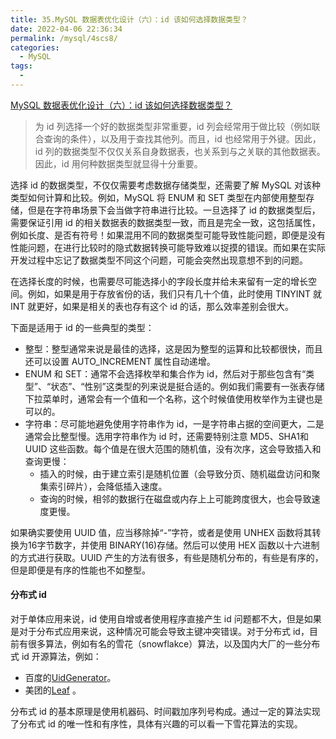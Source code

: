 ```yaml
---
title: 35.MySQL 数据表优化设计（六）：id 该如何选择数据类型？
date: 2022-04-06 22:36:34
permalink: /mysql/4scs8/
categories: 
  - MySQL
tags: 
  - 
---
```


[MySQL 数据表优化设计（六）：id 该如何选择数据类型？](https://juejin.cn/post/6969928505932906510)

> 为 id 列选择一个好的数据类型非常重要，id 列会经常用于做比较（例如联合查询的条件），以及用于查找其他列。而且，id 也经常用于外键。因此，id 列的数据类型不仅仅关系自身数据表，也关系到与之关联的其他数据表。因此，id 用何种数据类型就显得十分重要。

选择 id 的数据类型，不仅仅需要考虑数据存储类型，还需要了解 MySQL 对该种类型如何计算和比较。例如，MySQL 将 ENUM 和 SET 类型在内部使用整型存储，但是在字符串场景下会当做字符串进行比较。一旦选择了 id 的数据类型后，需要保证引用 id 的相关数据表的数据类型一致，而且是完全一致，这包括属性，例如长度、是否有符号！如果混用不同的数据类型可能导致性能问题，即便是没有性能问题，在进行比较时的隐式数据转换可能导致难以捉摸的错误。而如果在实际开发过程中忘记了数据类型不同这个问题，可能会突然出现意想不到的问题。

在选择长度的时候，也需要尽可能选择小的字段长度并给未来留有一定的增长空间。例如，如果是用于存放省份的话，我们只有几十个值，此时使用 TINYINT 就 INT 就更好，如果是相关的表也存有这个 id 的话，那么效率差别会很大。

下面是适用于 id 的一些典型的类型：

- 整型：整型通常来说是最佳的选择，这是因为整型的运算和比较都很快，而且还可以设置 AUTO_INCREMENT 属性自动递增。
- ENUM 和 SET：通常不会选择枚举和集合作为 id，然后对于那些包含有“类型”、“状态”、“性别”这类型的列来说是挺合适的。例如我们需要有一张表存储下拉菜单时，通常会有一个值和一个名称，这个时候值使用枚举作为主键也是可以的。
- 字符串：尽可能地避免使用字符串作为 id，一是字符串占据的空间更大，二是通常会比整型慢。选用字符串作为 id 时，还需要特别注意 MD5、SHA1和 UUID 这些函数。每个值是在很大范围的随机值，没有次序，这会导致插入和查询更慢：
  - 插入的时候，由于建立索引是随机位置（会导致分页、随机磁盘访问和聚集索引碎片），会降低插入速度。
  - 查询的时候，相邻的数据行在磁盘或内存上上可能跨度很大，也会导致速度更慢。

如果确实要使用 UUID 值，应当移除掉“-”字符，或者是使用 UNHEX 函数将其转换为16字节数字，并使用 BINARY(16)存储。然后可以使用 HEX 函数以十六进制的方式进行获取。UUID 产生的方法有很多，有些是随机分布的，有些是有序的，但是即便是有序的性能也不如整型。

#### 分布式 id

对于单体应用来说，id 使用自增或者使用程序直接产生 id 问题都不大，但是如果是对于分布式应用来说，这种情况可能会导致主键冲突错误。对于分布式 id，目前有很多算法，例如有名的雪花（snowflakce）算法，以及国内大厂的一些分布式 id 开源算法，例如：

- 百度的[UidGenerator](https://github.com/baidu/uid-generator)。
- 美团的[Leaf](https://github.com/Meituan-Dianping/Leaf) 。

分布式 id 的基本原理是使用机器码、时间戳加序列号构成。通过一定的算法实现了分布式 id 的唯一性和有序性，具体有兴趣的可以看一下雪花算法的实现。